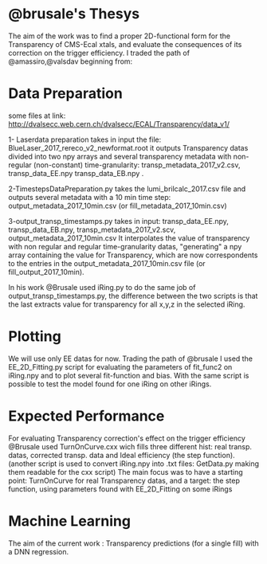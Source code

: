 # @brusale's Thesys
The aim of the work was to find a proper 2D-functional form for the Transparency of CMS-Ecal xtals, and evaluate the consequences of its correction on the trigger efficiency. 
I traded the path of @amassiro,@valsdav beginning from:
# Data Preparation
some files at link:
 http://dvalsecc.web.cern.ch/dvalsecc/ECAL/Transparency/data_v1/
 
1- Laserdata preparation takes in input the file:
BlueLaser_2017_rereco_v2_newformat.root
it outputs Transparency datas divided into two npy arrays and several transparency metadata with non-regular (non-constant) time-granularity: transp_metadata_2017_v2.csv, transp_data_EE.npy transp_data_EB.npy .

2-TimestepsDataPreparation.py takes the lumi_brilcalc_2017.csv file and outputs several metadata with a 10 min time step: output_metadata_2017_10min.csv (or fill_metadata_2017_10min.csv)

3-output_transp_timestamps.py takes in input: 
transp_data_EE.npy, transp_data_EB.npy, transp_metadata_2017_v2.scv, output_metadata_2017_10min.csv
It interpolates the value of transparency with non regular and regular time-granularity datas, "generating" a npy array containing the value for Transparency, which are now correspondents to the entries in the output_metadata_2017_10min.csv file (or fill_output_2017_10min).

In his work @Brusale used iRing.py to do the same job of output_transp_timestamps.py, the difference between the two scripts is that the last extracts value for transparency for all x,y,z in the selected iRing.

# Plotting
We will use only EE datas for now.
Trading the path of @brusale I used the EE_2D_Fitting.py script for evaluating the parameters of fit_func2 on iRing<num>.npy and to plot several fit-function and bias.
With the same script is possible to test the model found for one iRing on other iRings.


# Expected Performance
For evaluating Transparency correction's effect on the trigger efficiency @Brusale used TurnOnCurve.cxx wich fills three different hist: real transp. datas, corrected transp. data and Ideal efficiency (the step function).
(another script is used to convert iRing<num>.npy into .txt files: GetData.py making them readable for the cxx script)
The main focus was to have a starting point: TurnOnCurve for real Transparency datas, and a target: the step function, using parameters found with EE_2D_Fitting on some iRings

# Machine Learning 
The aim of the current work : Transparency predictions (for a single fill) with a DNN regression.




